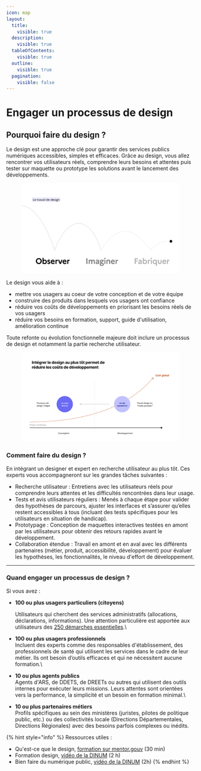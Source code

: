 ```yaml
---
icon: map
layout:
  title:
    visible: true
  description:
    visible: true
  tableOfContents:
    visible: true
  outline:
    visible: true
  pagination:
    visible: false
---
```


# Engager un processus de design

## Pourquoi faire du design ?

Le design est une approche clé pour garantir des services publics numériques accessibles, simples et efficaces. Grâce au design, vous allez rencontrer vos utilisateurs réels, comprendre leurs besoins et attentes puis tester sur maquette ou prototype les solutions avant le lancement des développements.&#x20;

<figure><img src="../.gitbook/assets/13.png" alt=""><figcaption></figcaption></figure>

Le design vous aide à :

* mettre vos usagers au coeur de votre conception et de votre équipe
* construire des produits dans lesquels vos usagers ont confiance
* réduire vos coûts de développements en priorisant les besoins réels de vos usagers
* réduire vos besoins en formation, support, guide d'utilisation, amélioration continue

Toute refonte ou évolution fonctionnelle majeure doit inclure un processus de design et notamment la partie recherche utilisateur.

<figure><img src="../.gitbook/assets/11.png" alt=""><figcaption></figcaption></figure>

### Comment faire du design ?

En intégrant un designer et expert en recherche utilisateur au plus tôt. Ces experts vous accompagneront sur les grandes tâches suivantes :

* Recherche utilisateur : Entretiens avec les utilisateurs réels pour comprendre leurs attentes et les difficultés rencontrées dans leur usage.
* Tests et avis utilisateurs réguliers : Menés à chaque étape pour valider des hypothèses de parcours, ajuster les interfaces et s’assurer qu’elles restent accessibles à tous (incluant des tests spécifiques pour les utilisateurs en situation de handicap).
* Prototypage : Conception de maquettes interactives testées en amont par les utilisateurs pour obtenir des retours rapides avant le développement.
* Collaboration étendue : Travail en amont et en aval avec les différents partenaires (métier, produit, accessibilité, développement) pour évaluer les hypothèses, les fonctionnalités, le niveau d'effort de développement.

***

### Quand engager un processus de design ?

Si vous avez :

*   **100 ou plus usagers particuliers (citoyens)**

    Utilisateurs qui cherchent des services administratifs (allocations, déclarations, informations). Une attention particulière est apportée aux utilisateurs des [250 démarches essentielles](https://observatoire.numerique.gouv.fr/).\

* **100 ou plus usagers professionnels**\
  Incluent des experts comme des responsables d'établissement, des professionnels de santé qui utilisent les services dans le cadre de leur métier. Ils ont besoin d’outils efficaces et qui ne nécessitent aucune formation.\

* **10 ou plus agents publics**\
  Agents d'ARS, de DDETS, de DREETs ou autres qui utilisent des outils internes pour exécuter leurs missions. Leurs attentes sont orientées vers la performance, la simplicité et un besoin en formation minimal.\

* **10 ou plus partenaires métiers**\
  Profils spécifiques au sein des ministères (juristes, pilotes de politique public, etc.) ou des collectivités locale (Directions Départementales, Directions Régionales) avec des besoins parfois complexes ou inédits.



{% hint style="info" %}
Ressources utiles :

* Qu'est-ce que le design, [formation sur mentor.gouv](https://www.modernisation.gouv.fr/campus-de-la-transformation-publique/catalogue-de-ressources/formation/quest-ce-que-le-design) (30 min)
* Formation design, [vidéo de la DINUM](https://www.youtube.com/live/QjGzdw4OSO8?si=ZBTpDIr-c0YeqRHV) (2 h)
* Bien faire du numérique public, [vidéo de la DINUM](https://www.youtube.com/live/7Z9_YLcynXw) (2h)
{% endhint %}

